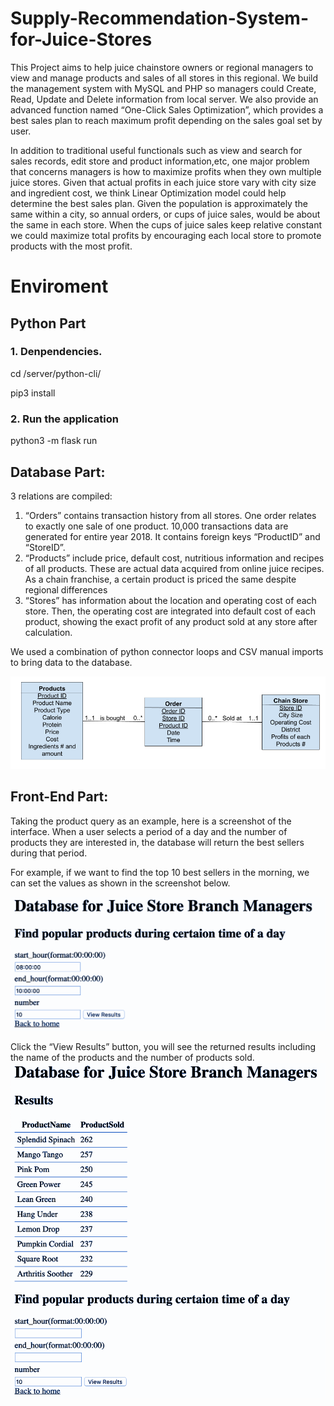 # Supply-Recommendation-System-for-Juice-Stores
This Project aims to help juice chainstore owners or regional managers to view and manage products and sales of all stores in this regional. We build the management system with MySQL and PHP so managers could Create, Read, Update and Delete information from local server. We also provide an advanced function named “One-Click Sales Optimization”, which provides a best sales plan to reach maximum profit depending on the sales goal set by user.

In addition to traditional useful functionals such as view and search for sales records, edit store and product information,etc, one major problem that concerns managers is how to maximize profits when they own multiple juice stores. Given that actual profits in each juice store vary with city size and ingredient cost, we think Linear Optimization model could help determine the best sales plan. Given the population is approximately the same within a city, so annual orders, or cups of juice sales, would be about the same in each store. When the cups of juice sales keep relative constant we could maximize total profits by encouraging each local store to promote products with the most profit.
# Enviroment
## Python Part
### 1. Denpendencies.
cd /server/python-cli/

pip3 install

### 2. Run the application
python3 -m flask run

## Database Part:
3 relations are compiled: 
1.	“Orders” contains transaction history from all stores. One order relates to exactly one sale of one product. 10,000 transactions data are generated for entire year 2018. It contains foreign keys “ProductID” and “StoreID”.
2.	“Products” include price, default cost, nutritious information and recipes of all products. These are actual data acquired from online juice recipes. As a chain franchise, a certain product is priced the same despite regional differences
3.	“Stores” has information about the location and operating cost of each store. Then, the operating cost are integrated into default cost of each product, showing the exact profit of any product sold at any store after calculation.

We used a combination of python connector loops and CSV manual imports to bring data to the database.


![ER Diagram](https://github.com/yanz4/Supply-Recommendation-System-for-Juice-Stores/blob/master/ER%20DIAGRAM.png?raw=true)

## Front-End Part:
Taking the product query as an example, here is a screenshot of the interface. When a user selects a period of a day and the number of products they are interested in, the database will return the best sellers during that period.     

For example, if we want to find the top 10 best sellers in the morning, we can set the values as shown in the screenshot below. 

![ER Diagram](https://github.com/yanz4/Supply-Recommendation-System-for-Juice-Stores/blob/master/2.png?raw=true)

Click the “View Results” button, you will see the returned results including the name of the products and the number of products sold.
![ER Diagram](https://github.com/yanz4/Supply-Recommendation-System-for-Juice-Stores/blob/master/3.png?raw=true)
